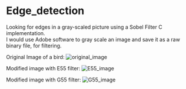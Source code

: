 # Edge_detection
Looking for edges in a gray-scaled picture using a Sobel Filter C implementation.</br>
I would use Adobe software to gray scale an image and save it as a raw binary file, for filtering.

Original Image of a bird:
![original_image](https://postimg.org/image/na2bvtap5/)

Modified image with E55 filter:
![E55_image](https://postimg.org/image/ynov70l7t/)

Modified image with G55 filter:
![G55_image](https://postimg.org/image/cpsed867d/)
